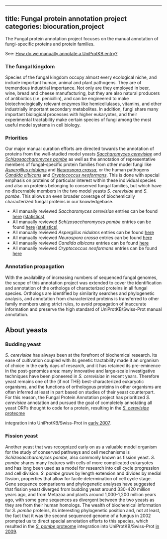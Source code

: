 
---
title: Fungal protein annotation project
categories: biocuration,project
---

The Fungal protein annotation project focuses on the manual annotation of fungi-specific proteins and protein families.

See: [How do we manually annotate a UniProtKB entry?](http://www.uniprot.org/faq/45)

### The fungal kingdom

Species of the fungal kingdom occupy almost every ecological niche, and include important human, animal and plant pathogens. They are of tremendous industrial importance. Not only are they employed in beer, wine, bread and cheese manufacturing, but they are also natural producers of antibiotics (i.e. penicillin), and can be engineered to make biotechnologically relevant enzymes like hemicellulases, vitamins, and other industrially important secondary metabolites. In addition, fungi share many important biological processes with higher eukaryotes, and their experimental tractability make certain species of fungi among the most useful model systems in cell biology.

### Priorities

Our major manual curation efforts are directed towards the annotation of proteins from the well-studied model yeasts _[Saccharomyces cerevisiae](http://www.uniprot.org/taxonomy/4932)_ and _[Schizosaccharomyces pombe](http://www.uniprot.org/taxonomy/4896)_ as well as the annotation of representative members of fungal-specific protein families from other model fungi like _[Aspergillus nidulans](http://www.uniprot.org/taxonomy/162425)_ and _[Neurospora crassa](http://www.uniprot.org/taxonomy/5141)_, or the human pathogens _[Candida albicans](http://www.uniprot.org/taxonomy/5476)_ and _[Cryptococcus neoformans](http://www.uniprot.org/taxonomy/5207)_. This is done with special emphasis on proteins of particular interest within these individual species and also on proteins belonging to conserved fungal families, but which have no discernable members in the two model yeasts _S. cerevisiae_ and _S. pombe_. This allows an even broader coverage of biochemically characterized fungal proteins in our knowledgebase.

*   All manually reviewed _Saccharomyces cerevisiae_ entries can be found [here](http://www.uniprot.org/uniprot/?query=organism:4932+AND+reviewed:yes) [(statistics)](http://www.uniprot.org/biocuration%5Fproject/fungi/statistics/#Saccharomycescerevisiae)
*   All manually reviewed _Schizosaccharomyces pombe_ entries can be found [here](http://www.uniprot.org/uniprot/?query=organism:4896+AND+reviewed:yes) [(statistics)](http://www.uniprot.org/biocuration%5Fproject/fungi/statistics/#Schizosaccharomycespombe)
*   All manually reviewed _Aspergillus nidulans_ entries can be found [here](http://www.uniprot.org/uniprot/?query=organism:162425+AND+reviewed:yes)
*   All manually reviewed _Neurospora crassa_ entries can be found [here](http://www.uniprot.org/uniprot/?query=organism:5141+AND+reviewed:yes)
*   All manually reviewed _Candida albicans_ entries can be found [here](http://www.uniprot.org/uniprot/?query=organism:5476+AND+reviewed:yes)
*   All manually reviewed _Cryptococcus neoformans_ entries can be found [here](http://www.uniprot.org/uniprot/?query=organism:5207+AND+reviewed:yes)

### Annotation propagation

With the availability of increasing numbers of sequenced fungal genomes, the scope of this annotation project was extended to cover the identification and annotation of the orthologs of characterized proteins in all fungal species. Orthologs are identified by similarity searches and phylogenetic analysis, and annotation from characterized proteins is transferred to other family members using strict rules, to avoid propagation of inaccurate information and preserve the high standard of UniProtKB/Swiss-Prot manual annotation.

About yeasts
------------

### Budding yeast

_S. cerevisiae_ has always been at the forefront of biochemical research. Its ease of cultivation coupled with its genetic tractability made it an organism of choice in the early days of research, and it has retained its pre-eminence in the post-genomics area: many innovative and large-scale investigative techniques have been pioneered in _S. cerevisiae_ in recent years. Therefore yeast remains one of the (if not THE) best-characterized eukaryotic organisms, and the functions of orthologous proteins in other organisms are often inferred at least in part based on studies of their yeast counterpart. For this reason, the Fungal Protein Annotation project has prioritized _S. cerevisiae_ annotation and pursued the goal of completely annotating all yeast ORFs thought to code for a protein, resulting in the [_S. cerevisiae_ proteome](http://www.uniprot.org/uniprot/?query=taxonomy:4932%20keyword:1185)  
  
integration into UniProtKB/Swiss-Prot in [early 2007](http://www.uniprot.org/news/2007/01/09/release).

### Fission yeast

Another yeast that was recognized early on as a valuable model organism for the study of conserved pathways and cell mechanisms is _Schizosaccharomyces pombe_, also commonly known as fission yeast. _S. pombe_ shares many features with cells of more complicated eukaryotes and has long been used as a model for research into cell cycle progression and cell division. _S. pombe_ grows by length extension and divides by medial fission, properties that allow for facile determination of cell cycle stage. Gene sequence comparisons and phylogenetic analyses have suggested that fission yeast diverged from budding yeast around 330-420 million years ago, and from Metazoa and plants around 1,000-1,200 million years ago, with some gene sequences as divergent between the two yeasts as they are from their human homologs. The wealth of biochemical information for _S. pombe_ proteins, its interesting phylogenetic position and, not at least, the fact that it was the second sequenced genome of a fungus in 2002 prompted us to direct special annotation efforts to this species, which resulted in the [_S. pombe_ proteome](http://www.uniprot.org/uniprot/?query=taxonomy:4896%20keyword:1185) integration into UniProtKB/Swiss-Prot [in 2009](http://www.uniprot.org/news/2009/05/05/release).
        